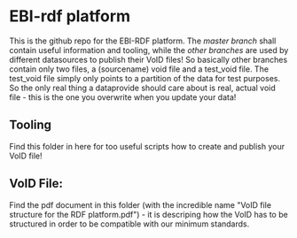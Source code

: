 # EBI-rdf platform

This is the github repo for the EBI-RDF platform. The *master branch* shall contain useful information and tooling, while the *other branches* are used by different datasources to publish their VoID files! So basically other branches contain only two files, a (sourcename) void file and a test_void file. The test_void file simply only points to a partition of the data for test purposes. So the only real thing a dataprovide should care about is real, actual void file - this is the one you overwrite when you update your data! 

## Tooling
Find this folder in here for too useful scripts how to create and publish your VoID file! 

## VoID File:
Find the pdf document in this folder (with the incredible name "VoID file structure for the RDF platform.pdf") - it is descriping how the VoID has to be structured in order to be compatible with our minimum standards.   
